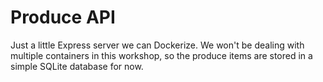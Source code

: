 # Produce API

Just a little Express server we can Dockerize. We won't be dealing with multiple containers in this workshop, so the produce items are stored in a simple SQLite database for now.
